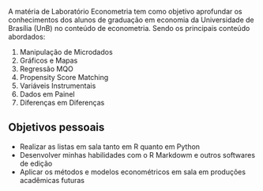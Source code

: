 A matéria de Laboratório Econometria tem como objetivo aprofundar os conhecimentos dos alunos de graduação em economia da Universidade de Brasília (UnB) no conteúdo de 
econometria. Sendo os principais conteúdo abordados:

1. Manipulação de Microdados
2. Gráficos e Mapas
3. Regressão MQO
4. Propensity Score Matching
5. Variáveis Instrumentais
6. Dados em Painel
7. Diferenças em Diferenças

## Objetivos pessoais
- Realizar as listas em sala tanto em R quanto em Python
- Desenvolver minhas habilidades com o R Markdowm e outros softwares de edição
- Aplicar os métodos e modelos econométricos em sala em produções acadêmicas futuras
